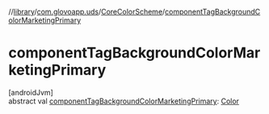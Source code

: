 //[library](../../../index.md)/[com.glovoapp.uds](../index.md)/[CoreColorScheme](index.md)/[componentTagBackgroundColorMarketingPrimary](component-tag-background-color-marketing-primary.md)

# componentTagBackgroundColorMarketingPrimary

[androidJvm]\
abstract val [componentTagBackgroundColorMarketingPrimary](component-tag-background-color-marketing-primary.md): [Color](https://developer.android.com/reference/kotlin/androidx/compose/ui/graphics/Color.html)
